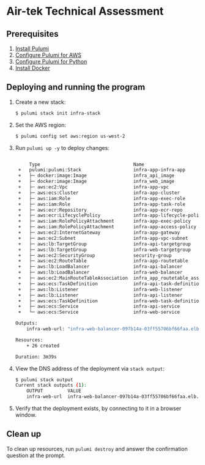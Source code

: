 
# Air-tek Technical Assessment

## Prerequisites

1. [Install Pulumi](https://www.pulumi.com/docs/get-started/install/)
1. [Configure Pulumi for AWS](https://www.pulumi.com/docs/intro/cloud-providers/aws/setup/)
1. [Configure Pulumi for Python](https://www.pulumi.com/docs/intro/languages/python/)
1. [Install Docker](https://docs.docker.com/engine/installation/)

## Deploying and running the program

1. Create a new stack:

    ```bash
    $ pulumi stack init infra-stack
    ```

1. Set the AWS region:

    ```bash
    $ pulumi config set aws:region us-west-2
    ```

1. Run `pulumi up -y` to deploy changes:
    ```bash

         Type                                  Name                              Status              Info
     +   pulumi:pulumi:Stack                   infra-app-infra-app               created (167s)      
     +   ├─ docker:image:Image                 infra_api_image                   created (100s)      
     +   ├─ docker:image:Image                 infra_web_image                   created (100s)      
     +   ├─ aws:ec2:Vpc                        infra-app-vpc                     created (11s)       
     +   ├─ aws:ecs:Cluster                    infra-app-cluster                 created (10s)       
     +   ├─ aws:iam:Role                       infra-app-exec-role               created (1s)        
     +   ├─ aws:iam:Role                       infra-app-task-role               created (1s)        
     +   ├─ aws:ecr:Repository                 infra-app-ecr-repo                created (1s)        
     +   ├─ aws:ecr:LifecyclePolicy            infra-app-lifecycle-policy        created (0.25s)     
     +   ├─ aws:iam:RolePolicyAttachment       infra-app-exec-policy             created (0.53s)     
     +   ├─ aws:iam:RolePolicyAttachment       infra-app-access-policy           created (0.72s)     
     +   ├─ aws:ec2:InternetGateway            infra-app-gateway                 created (0.67s)     
     +   ├─ aws:ec2:Subnet                     infra-app-vpc-subnet              created (1s)        
     +   ├─ aws:lb:TargetGroup                 infra-api-targetgroup             created (1s)        
     +   ├─ aws:lb:TargetGroup                 infra-web-targetgroup             created (1s)        
     +   ├─ aws:ec2:SecurityGroup              security-group                    created (3s)        
     +   ├─ aws:ec2:RouteTable                 infra-app-routetable              created (1s)        
     +   ├─ aws:lb:LoadBalancer                infra-api-balancer                created (151s)      
     +   ├─ aws:lb:LoadBalancer                infra-web-balancer                created (151s)      
     +   ├─ aws:ec2:MainRouteTableAssociation  infra_app_routetable_association  created (0.61s)     
     +   ├─ aws:ecs:TaskDefinition             infra-api-task-definition         created (0.49s)     
     +   ├─ aws:lb:Listener                    infra-web-listener                created (0.56s)     
     +   ├─ aws:lb:Listener                    infra-api-listener                created (0.43s)     
     +   ├─ aws:ecs:TaskDefinition             infra-web-task-definition         created (0.64s)     
     +   ├─ aws:ecs:Service                    infra-api-service                 created (0.85s)     
     +   └─ aws:ecs:Service                    infra-web-service                 created (0.71s)     

    Outputs:
        infra-web-url: "infra-web-balancer-097b14a-03ff55706bf66faa.elb.us-east-2.amazonaws.com"

    Resources:
        + 26 created

    Duration: 3m39s
    ```

1. View the DNS address of the deployment via `stack output`:

    ```bash
    $ pulumi stack output
    Current stack outputs (1):
        OUTPUT         VALUE
        infra-web-url  infra-web-balancer-097b14a-03ff55706bf66faa.elb.us-east-2.amazonaws.com

    ```

1.  Verify that the deployment exists, by connecting to it in a browser window.

## Clean up

To clean up resources, run `pulumi destroy` and answer the confirmation question at the prompt.